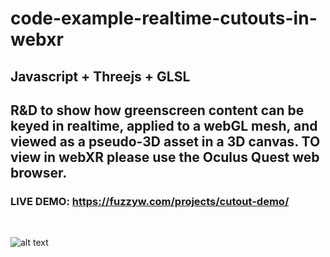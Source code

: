 # code-example-realtime-cutouts-in-webxr

## Javascript + Threejs + GLSL

## R&D to show how greenscreen content can be keyed in realtime, applied to a webGL mesh, and viewed as a pseudo-3D asset in a 3D canvas. TO view in webXR please use the Oculus Quest web browser. 

### LIVE DEMO: https://fuzzyw.com/projects/cutout-demo/

<br />

![alt text](https://github.com/FuzzyWobble/code-example-realtime-cutouts-in-webxr/blob/main/assets/screencapture/screen.jpg)

 
